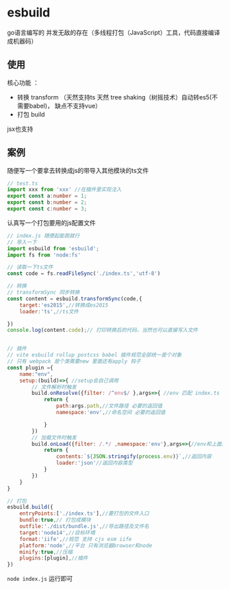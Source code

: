 # esbuild

go语言编写的 并发无敌的存在（多线程打包（JavaScript）工具，代码直接编译成机器码）

## 使用

核心功能 ：
- 转换 transform  （天然支持ts 天然 tree shaking（树摇技术）自动转es5(不需要babel)， 缺点不支持vue）
- 打包 build

jsx也支持

## 案例

随便写一个要拿去转换成js的带导入其他模块的ts文件

```ts
// test.ts
import xxx from 'xxx' //在插件里实现注入
export const a:number = 1;
export const b:number = 2;
export const c:number = 3;
```

认真写一个打包要用的js配置文件

```js
// index.js 随便起能跑就行
// 导入一下
import esbuild from 'esbuild';
import fs from 'node:fs'

// 读取一下ts文件
const code = fs.readFileSync('./index.ts','utf-8')

// 转换
// transformSync 同步转换
const content = esbuild.transformSync(code,{
    target:'es2015',//转换成es2015
    loader:'ts',//ts文件

})
console.log(content.code);// 打印转换后的代码，当然也可以直接写入文件


// 插件
// vite esbuild rollup postcss babel 插件规范全部统一是个对象
// 只有 webpack 是个类需要new 里面还有apply 钩子
const plugin ={
    name:"env",
    setup:(build)=>{ //setup会自己调用
        // 文件解析时触发
        build.onResolve({filter: /^env$/ },args=>{ //env 匹配 index.ts 导入的模块
            return {
                path:args.path,//文件路径 必要的返回值
                namespace:'env',//命名空间 必要的返回值

            }
        })
        // 加载文件时触发
        build.onLoad({filter: /.*/ ,namespace:'env'},args=>{//env和上面对应上 这个例子这里不关注filter
            return {
                contents:`${JSON.stringify(process.env)}`,//返回内容
                loader:'json'//返回内容类型
            }
        }) 
    }
}

// 打包
esbuild.build({
    entryPoints:['./index.ts'],//要打包的文件入口
    bundle:true,// 打包成模块
    outfile:'./dist/bundle.js',//导出路径及文件名
    target:'node14',//目标环境
    format:'iife',//规范 支持 cjs esm iife 
    platform:'node',//平台 只有浏览器browser和node
    minify:true,//压缩
    plugins:[plugin],//插件
})
```

`node index.js` 运行即可